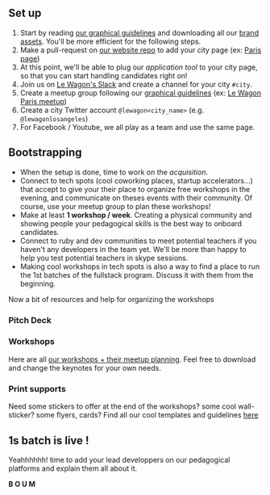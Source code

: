 ## Set up

1. Start by reading [our graphical guidelines](https://github.com/lewagon/design/tree/master/guidelines) and downloading all our [brand assets](https://github.com/lewagon/design/tree/master/guidelines/brand). You'll be more efficient for the following steps.
1. Make a pull-request on [our website repo](https://github.com/lewagon/www-sinatra) to add your city page (ex: [Paris page](http://www.lewagon.org/paris))
1. At this point, we'll be able to plug our *application tool* to your city page, so that you can start handling candidates right on!
1. Join us on [Le Wagon's Slack](https://teamwagon.slack.com) and create a channel for your city `#city`.
1. Create a meetup group following our [graphical guidelines](https://github.com/lewagon/design/tree/master/guidelines/meetup) (ex: [Le Wagon Paris meetup](http://www.meetup.com/fr/Le-Wagon-Paris-Coding-Station/))
1. Create a city Twitter account `@lewagon<city_name>` (e.g. `@lewagonlosangeles`)
1. For Facebook / Youtube, we all play as a team and use the same page.

## Bootstrapping

- When the setup is done, time to work on the *acquisition*.
- Connect to tech spots (cool coworking places, startup accelerators...) that accept to give your their place to organize free workshops in the evening, and communicate on theses events with their community. Of course, use your meetup group to plan these workshops!
- Make at least **1 workshop / week**. Creating a physical community and showing people your pedagogical skills is the best way to onboard candidates.
- Connect to ruby and dev communities to meet potential teachers if you haven't any developers in the team yet. We'll be more than happy to help you test potential teachers in skype sessions.
- Making cool workshops in tech spots is also a way to find a place to run the 1st batches of the fullstack program. Discuss it with them from the beginning.

Now a bit of resources and help for organizing the workshops

### Pitch Deck

### Workshops

Here are all [our workshops + their meetup planning](). Feel free to download and change the keynotes for your own needs.

### Print supports

Need some stickers to offer at the end of the workshops? some cool wall-sticker? some flyers, cards? Find all our cool templates and guidelines [here](https://github.com/lewagon/design/tree/master/guidelines/print)


## 1s batch is live !

Yeahhhhhh! time to add your lead developpers on our pedagogical platforms and explain them all about it.

**B O U M**

